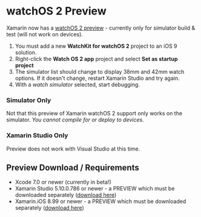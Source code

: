 watchOS 2 Preview
=================

Xamarin now has a [watchOS 2 preview](https://blog.xamarin.com/watchos-2-preview-and-updates/) - currently only for simulator build & test (will not work on devices).

1. You must add a new **WatchKit for watchOS 2** project to an iOS 9 solution.
2. Right-click the **Watch OS 2 app** project and select **Set as startup project**
3. The simulator list should change to display 38mm and 42mm watch options. If it doesn't change, restart Xamarin Studio and try again.
4. With a *watch simulator* selected, start debugging.


### Simulator Only

Not that this preview of Xamarin watchOS 2 support only works on the simulator. *You cannot compile for or deploy to devices.*

### Xamarin Studio Only

Preview does not work with Visual Studio at this time.

Preview Download / Requirements
--------------------------

* Xcode 7.0 or newer (currently in beta!)
* Xamarin Studio 5.10.0.786 or newer - a PREVIEW which must be downloaded separately ([download here](http://forums.xamarin.com/discussion/50055/watchos-2-preview))
* Xamarin.iOS 8.99 or newer - a PREVIEW which must be downloaded separately ([download here](http://forums.xamarin.com/discussion/50055/watchos-2-preview))
 